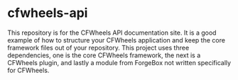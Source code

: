 # cfwheels-api

This repository is for the CFWheels API documentation site. It is a good example of how to structure your CFWheels application and keep the core framework files out of your repository. This project uses three dependencies, one is the core CFWheels framework, the next is a CFWheels plugin, and lastly a module from ForgeBox not written specifically for CFWheels.
